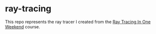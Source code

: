 # ray-tracing
This repo represents the ray tracer I created from the [Ray Tracing In One Weekend](https://raytracing.github.io/books/RayTracingInOneWeekend.html) course.
